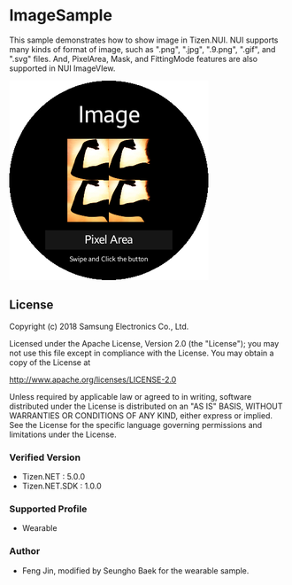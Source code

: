 # ImageSample
This sample demonstrates how to show image in Tizen.NUI. NUI supports many kinds of format of image, such as ".png", ".jpg", ".9.png", ".gif", and ".svg" files. And, PixelArea, Mask, and FittingMode features are also supported in NUI ImageVIew.

![MainPage](./Screenshots/imageMain.png)

## License
Copyright (c) 2018 Samsung Electronics Co., Ltd.

Licensed under the Apache License, Version 2.0 (the "License");
you may not use this file except in compliance with the License.
You may obtain a copy of the License at

http://www.apache.org/licenses/LICENSE-2.0

Unless required by applicable law or agreed to in writing, software
distributed under the License is distributed on an "AS IS" BASIS,
WITHOUT WARRANTIES OR CONDITIONS OF ANY KIND, either express or implied.
See the License for the specific language governing permissions and
limitations under the License.

### Verified Version
* Tizen.NET : 5.0.0
* Tizen.NET.SDK : 1.0.0


### Supported Profile
* Wearable

### Author
* Feng Jin, modified by Seungho Baek for the wearable sample.
